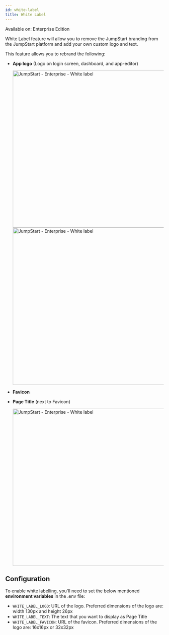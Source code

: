 ```yaml
---
id: white-label
title: White Label
---
```


<div className='badge badge--primary heading-badge'>Available on: Enterprise Edition</div>

White Label feature will allow you to remove the JumpStart branding from the JumpStart platform and add your own custom logo and text.

This feature allows you to rebrand the following:
- **App logo** (Logo on login screen, dashboard, and app-editor)
  <div style={{textAlign: 'center'}}>

  <img className="screenshot-full" src="/img/enterprise/white-label/applogo.png" alt="JumpStart - Enterprise - White label" width="500"/>

  </div>

  <div style={{textAlign: 'center'}}>

  <img className="screenshot-full" src="/img/enterprise/white-label/appeditor.png" alt="JumpStart - Enterprise - White label" width="500"/>

  </div>

- **Favicon**

- **Page Title** (next to Favicon)
  <div style={{textAlign: 'center'}}>

  <img className="screenshot-full" src="/img/enterprise/white-label/favicon.png" alt="JumpStart - Enterprise - White label" width="500" />

  </div>

## Configuration

To enable white labelling, you'll need to set the below mentioned **environment variables** in the .env file:

- `WHITE_LABEL_LOGO`: URL of the logo. Preferred dimensions of the logo are: width 130px and height 26px
- `WHITE_LABEL_TEXT`: The text that you want to display as Page Title
- `WHITE_LABEL_FAVICON`: URL of the favicon. Preferred dimensions of the logo are: 16x16px or 32x32px 